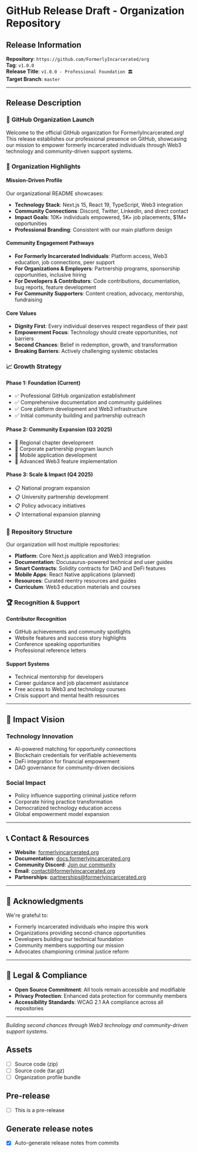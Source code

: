 # GitHub Release Draft - Organization Repository

## Release Information
**Repository**: `https://github.com/FormerlyIncarcerated/org`  
**Tag**: `v1.0.0`  
**Release Title**: `v1.0.0 - Professional Foundation 🏛️`  
**Target Branch**: `master`

---

## Release Description

### 🏢 **GitHub Organization Launch**

Welcome to the official GitHub organization for FormerlyIncarcerated.org! This release establishes our professional presence on GitHub, showcasing our mission to empower formerly incarcerated individuals through Web3 technology and community-driven support systems.

### 🌟 **Organization Highlights**

#### **Mission-Driven Profile**
Our organizational README showcases:
- **Technology Stack**: Next.js 15, React 19, TypeScript, Web3 integration
- **Community Connections**: Discord, Twitter, LinkedIn, and direct contact
- **Impact Goals**: 10K+ individuals empowered, 5K+ job placements, $1M+ opportunities
- **Professional Branding**: Consistent with our main platform design

#### **Community Engagement Pathways**
- **For Formerly Incarcerated Individuals**: Platform access, Web3 education, job connections, peer support
- **For Organizations & Employers**: Partnership programs, sponsorship opportunities, inclusive hiring
- **For Developers & Contributors**: Code contributions, documentation, bug reports, feature development
- **For Community Supporters**: Content creation, advocacy, mentorship, fundraising

#### **Core Values**
- **Dignity First**: Every individual deserves respect regardless of their past
- **Empowerment Focus**: Technology should create opportunities, not barriers  
- **Second Chances**: Belief in redemption, growth, and transformation
- **Breaking Barriers**: Actively challenging systemic obstacles

### 📈 **Growth Strategy**

#### **Phase 1: Foundation** (Current)
- ✅ Professional GitHub organization establishment
- ✅ Comprehensive documentation and community guidelines
- ✅ Core platform development and Web3 infrastructure
- ✅ Initial community building and partnership outreach

#### **Phase 2: Community Expansion** (Q3 2025)
- 🔄 Regional chapter development
- 🔄 Corporate partnership program launch
- 🔄 Mobile application development
- 🔄 Advanced Web3 feature implementation

#### **Phase 3: Scale & Impact** (Q4 2025)
- 📋 National program expansion
- 📋 University partnership development
- 📋 Policy advocacy initiatives
- 📋 International expansion planning

### 🔗 **Repository Structure**

Our organization will host multiple repositories:
- **Platform**: Core Next.js application and Web3 integration
- **Documentation**: Docusaurus-powered technical and user guides
- **Smart Contracts**: Solidity contracts for DAO and DeFi features
- **Mobile Apps**: React Native applications (planned)
- **Resources**: Curated reentry resources and guides
- **Curriculum**: Web3 education materials and courses

### 🏆 **Recognition & Support**

#### **Contributor Recognition**
- GitHub achievements and community spotlights
- Website features and success story highlights
- Conference speaking opportunities
- Professional reference letters

#### **Support Systems**
- Technical mentorship for developers
- Career guidance and job placement assistance
- Free access to Web3 and technology courses
- Crisis support and mental health resources

---

## 🎯 **Impact Vision**

### **Technology Innovation**
- AI-powered matching for opportunity connections
- Blockchain credentials for verifiable achievements
- DeFi integration for financial empowerment
- DAO governance for community-driven decisions

### **Social Impact**
- Policy influence supporting criminal justice reform
- Corporate hiring practice transformation
- Democratized technology education access
- Global empowerment model expansion

---

## 📞 **Contact & Resources**

- **Website**: [formerlyincarcerated.org](https://formerlyincarcerated.org)
- **Documentation**: [docs.formerlyincarcerated.org](https://docs.formerlyincarcerated.org)
- **Community Discord**: [Join our community](https://discord.gg/formerly-incarcerated-empowerment)
- **Email**: contact@formerlyincarcerated.org
- **Partnerships**: partnerships@formerlyincarcerated.org

---

## 🙏 **Acknowledgments**

We're grateful to:
- Formerly incarcerated individuals who inspire this work
- Organizations providing second-chance opportunities  
- Developers building our technical foundation
- Community members supporting our mission
- Advocates championing criminal justice reform

---

## 📄 **Legal & Compliance**

- **Open Source Commitment**: All tools remain accessible and modifiable
- **Privacy Protection**: Enhanced data protection for community members
- **Accessibility Standards**: WCAG 2.1 AA compliance across all repositories

---

*Building second chances through Web3 technology and community-driven support systems.*

## Assets
- [ ] Source code (zip)
- [ ] Source code (tar.gz)
- [ ] Organization profile bundle

## Pre-release
- [ ] This is a pre-release

## Generate release notes
- [x] Auto-generate release notes from commits
